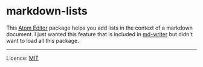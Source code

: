 # markdown-lists

This [Atom Editor](https://atom.io) package helps you add lists in the context of a markdown document. I just wanted this feature that is included in [md-writer](https://github.com/zhuochun/md-writer) but didn't want to load all this package.

----

Licence: [MIT](https://github.com/brunobord/markdown-lists/blob/master/LICENSE.md)
